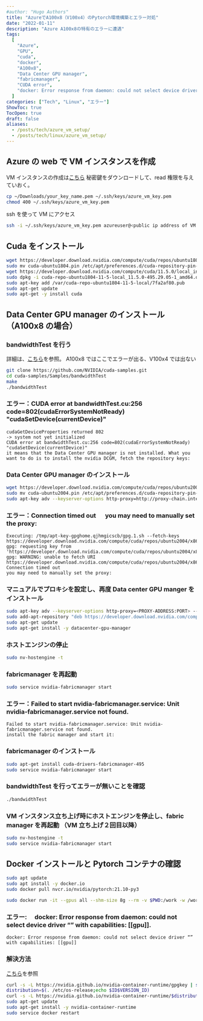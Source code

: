 ```yaml
---
#author: "Hugo Authors"
title: "AzureでA100x8（V100x4）のPytorch環境構築とエラー対処"
date: "2022-01-11"
description: "Azure A100x8の特有のエラーに遭遇"
tags:
  [
    "Azure",
    "GPU",
    "cuda",
    "docker",
    "A100x8",
    "Data Center GPU manager",
    "fabricmanager",
    "CUDA error",
    "docker: Error response from daemon: could not select device driver “” with capabilities: [[gpu]]",
  ]
categories: ["Tech", "Linux", "エラー"]
ShowToc: true
TocOpen: true
draft: false
aliases:
  - /posts/tech/azure_vm_setup/
  - /posts/tech/linux/azure_vm_setup/
---
```


## Azure の web で VM インスタンスを作成

VM インスタンスの作成は[こちら](https://docs.microsoft.com/ja-jp/azure/virtual-machines/linux/quick-create-portal)
秘密鍵をダウンロードして、read 権限を与えていおく。

```bash
cp ~/Downloads/your_key_name.pem ~/.ssh/keys/azure_vm_key.pem
chmod 400 ~/.ssh/keys/azure_vm_key.pem
```

ssh を使って VM にアクセス

```bash
ssh -i ~/.ssh/keys/azure_vm_key.pem azureuser@<public ip address of VM instance>
```

## Cuda をインストール

```bash
wget https://developer.download.nvidia.com/compute/cuda/repos/ubuntu1804/x86_64/cuda-ubuntu1804.pin
sudo mv cuda-ubuntu1804.pin /etc/apt/preferences.d/cuda-repository-pin-600
wget https://developer.download.nvidia.com/compute/cuda/11.5.0/local_installers/cuda-repo-ubuntu1804-11-5-local_11.5.0-495.29.05-1_amd64.deb
sudo dpkg -i cuda-repo-ubuntu1804-11-5-local_11.5.0-495.29.05-1_amd64.deb
sudo apt-key add /var/cuda-repo-ubuntu1804-11-5-local/7fa2af80.pub
sudo apt-get update
sudo apt-get -y install cuda
```

## Data Center GPU manager のインストール（A100x8 の場合）

### bandwidthTest を行う

詳細は、[こちら](https://github.com/pytorch/pytorch/issues/35710#issuecomment-901013741)を参照。
A100x8 ではここでエラーが出る、V100x4 では出ない

```bash
git clone https://github.com/NVIDIA/cuda-samples.git
cd cuda-samples/Samples/bandwidthTest
make
./bandwidthTest
```

### エラー：CUDA error at bandwidthTest.cu:256 code=802(cudaErrorSystemNotReady) "cudaSetDevice(currentDevice)"

```
cudaGetDeviceProperties returned 802
-> system not yet initialized
CUDA error at bandwidthTest.cu:256 code=802(cudaErrorSystemNotReady) "cudaSetDevice(currentDevice)"
it means that the Data Center GPU manager is not installed. What you want to do is to install the nvidia DCGM, fetch the repository keys:
```

### Data Center GPU manager のインストール

```bash
wget https://developer.download.nvidia.com/compute/cuda/repos/ubuntu2004/x86_64/cuda-ubuntu2004.pin
sudo mv cuda-ubuntu2004.pin /etc/apt/preferences.d/cuda-repository-pin-600
sudo apt-key adv --keyserver-options http-proxy=http://proxy-chain.intel.com:911 --fetch-keys https://developer.download.nvidia.com/compute/cuda/repos/ubuntu2004/x86_64/7fa2af80.pub
```

### エラー：Connection timed out 　 you may need to manually set the proxy:

```
Executing: /tmp/apt-key-gpghome.qjhmgicscb/gpg.1.sh --fetch-keys https://developer.download.nvidia.com/compute/cuda/repos/ubuntu2004/x86_64/7fa2af80.pub
gpg: requesting key from 'https://developer.download.nvidia.com/compute/cuda/repos/ubuntu2004/x86_64/7fa2af80.pub'
gpg: WARNING: unable to fetch URI https://developer.download.nvidia.com/compute/cuda/repos/ubuntu2004/x86_64/7fa2af80.pub: Connection timed out
you may need to manually set the proxy:
```

### マニュアルでプロキシを設定し、再度 Data center GPU manger をインストール

```bash
sudo apt-key adv --keyserver-options http-proxy=<PROXY-ADDRESS:PORT> --fetch-keys https://developer.download.nvidia.com/compute/cuda/repos/ubuntu2004/x86_64/7fa2af80.pub
sudo add-apt-repository "deb https://developer.download.nvidia.com/compute/cuda/repos/ubuntu2004/x86_64/ /"
sudo apt-get update
sudo apt-get install -y datacenter-gpu-manager
```

### ホストエンジンの停止

```bash
sudo nv-hostengine -t
```

### fabricmanager を再起動

```bash
sudo service nvidia-fabricmanager start
```

### エラー：Failed to start nvidia-fabricmanager.service: Unit nvidia-fabricmanager.service not found.

```
Failed to start nvidia-fabricmanager.service: Unit nvidia-fabricmanager.service not found.
install the fabric manager and start it:
```

### fabricmanager のインストール

```bash
sudo apt-get install cuda-drivers-fabricmanager-495
sudo service nvidia-fabricmanager start
```

### bandwidthTest を行ってエラーが無いことを確認

```bash
./bandwidthTest
```

### VM インスタンス立ち上げ時にホストエンジンを停止し、fabric manager を再起動 （VM 立ち上げ２回目以降）

```bash
sudo nv-hostengine -t
sudo service nvidia-fabricmanager start
```

## Docker インストールと Pytorch コンテナの確認

```bash
sudo apt update
sudo apt install -y docker.io
sudo docker pull nvcr.io/nvidia/pytorch:21.10-py3
```

```bash
sudo docker run -it --gpus all --shm-size 8g --rm -v $PWD:/work -w /work 030c24bd72ba /bin/bash
```

### エラー:　 docker: Error response from daemon: could not select device driver “” with capabilities: [[gpu]].

```
docker: Error response from daemon: could not select device driver “” with capabilities: [[gpu]]
```

### 解決方法

[こちら](https://www.yurui-deep-learning.com/2021/08/17/docker-error-response-from-daemon-could-not-select-device-driver-with-capabilities-gpu/)を参照

```bash
curl -s -L https://nvidia.github.io/nvidia-container-runtime/gpgkey | sudo apt-key add -
distribution=$(. /etc/os-release;echo $ID$VERSION_ID)
curl -s -L https://nvidia.github.io/nvidia-container-runtime/$distribution/nvidia-container-runtime.list | sudo tee /etc/apt/sources.list.d/nvidia-container-runtime.list
sudo apt-get update
sudo apt-get install -y nvidia-container-runtime
sudo service docker restart
```
